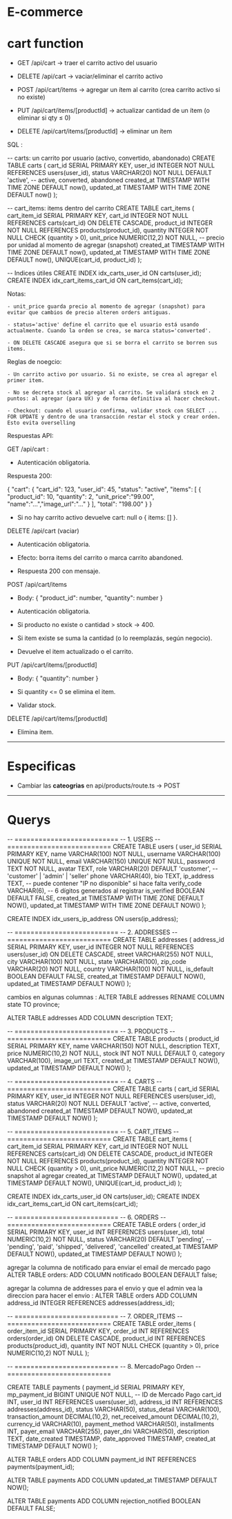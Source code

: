 # E-commerce

# cart function

- GET /api/cart → traer el carrito activo del usuario

- DELETE /api/cart → vaciar/eliminar el carrito activo

- POST /api/cart/items → agregar un ítem al carrito (crea carrito activo si no existe)

- PUT /api/cart/items/[productId] → actualizar cantidad de un ítem (o eliminar si qty ≤ 0)

- DELETE /api/cart/items/[productId] → eliminar un ítem

SQL : 

-- carts: un carrito por usuario (activo, convertido, abandonado)
CREATE TABLE carts (
  cart_id SERIAL PRIMARY KEY,
  user_id INTEGER NOT NULL REFERENCES users(user_id),
  status VARCHAR(20) NOT NULL DEFAULT 'active', -- active, converted, abandoned
  created_at TIMESTAMP WITH TIME ZONE DEFAULT now(),
  updated_at TIMESTAMP WITH TIME ZONE DEFAULT now()
);

-- cart_items: items dentro del carrito
CREATE TABLE cart_items (
  cart_item_id SERIAL PRIMARY KEY,
  cart_id INTEGER NOT NULL REFERENCES carts(cart_id) ON DELETE CASCADE,
  product_id INTEGER NOT NULL REFERENCES products(product_id),
  quantity INTEGER NOT NULL CHECK (quantity > 0),
  unit_price NUMERIC(12,2) NOT NULL, -- precio por unidad al momento de agregar (snapshot)
  created_at TIMESTAMP WITH TIME ZONE DEFAULT now(),
  updated_at TIMESTAMP WITH TIME ZONE DEFAULT now(),
  UNIQUE(cart_id, product_id)
);

-- Indices útiles
CREATE INDEX idx_carts_user_id ON carts(user_id);
CREATE INDEX idx_cart_items_cart_id ON cart_items(cart_id);

Notas:

    - unit_price guarda precio al momento de agregar (snapshot) para evitar que cambios de precio alteren orders antiguas.

    - status='active' define el carrito que el usuario está usando actualmente. Cuando la orden se crea, se marca status='converted'.

    - ON DELETE CASCADE asegura que si se borra el carrito se borren sus items.


Reglas de noegcio:

    - Un carrito activo por usuario. Si no existe, se crea al agregar el primer item.

    - No se decreta stock al agregar al carrito. Se validará stock en 2 puntos: al agregar (para UX) y de forma definitiva al hacer checkout.

    - Checkout: cuando el usuario confirma, validar stock con SELECT ... FOR UPDATE y dentro de una transacción restar el stock y crear orden. Esto evita overselling 

    



Respuestas API:

GET /api/cart :

- Autenticación obligatoria.

Respuesta 200:

{
  "cart": {
    "cart_id": 123,
    "user_id": 45,
    "status": "active",
    "items": [
      { "product_id": 10, "quantity": 2, "unit_price":"99.00", "name":"...","image_url":"..." }
    ],
    "total": "198.00"
  }
}

- Si no hay carrito activo devuelve cart: null o { items: [] }.

DELETE /api/cart (vaciar)

- Autenticación obligatoria.

- Efecto: borra items del carrito o marca carrito abandoned.

- Respuesta 200 con mensaje.

POST /api/cart/items

- Body: { "product_id": number, "quantity": number }

- Autenticación obligatoria.

- Si producto no existe o cantidad > stock -> 400.

- Si item existe se suma la cantidad (o lo reemplazás, según negocio).

- Devuelve el item actualizado o el carrito.

PUT /api/cart/items/[productId]

- Body: { "quantity": number }

- Si quantity <= 0 se elimina el item.

- Validar stock.

DELETE /api/cart/items/[productId]

- Elimina item.

---

# Especificas

- Cambiar las **cateogrias** en api/products/route.ts -> POST 

---

# Querys 

-- ==========================
-- 1. USERS
-- ==========================
CREATE TABLE users (
  user_id SERIAL PRIMARY KEY,
  name VARCHAR(100) NOT NULL,
  username VARCHAR(100) UNIQUE NOT NULL,
  email VARCHAR(150) UNIQUE NOT NULL,
  password TEXT NOT NULL,
  avatar TEXT,
  role VARCHAR(20) DEFAULT 'customer', -- 'customer' | 'admin' | 'seller'
  phone VARCHAR(40),
  bio TEXT,
  ip_address TEXT,                -- puede contener "IP no disponible" si hace falta
  verify_code VARCHAR(6),         -- 6 dígitos generados al registrar
  is_verified BOOLEAN DEFAULT FALSE,
  created_at TIMESTAMP WITH TIME ZONE DEFAULT NOW(),
  updated_at TIMESTAMP WITH TIME ZONE DEFAULT NOW()
);

CREATE INDEX idx_users_ip_address ON users(ip_address);


-- ==========================
-- 2. ADDRESSES
-- ==========================
CREATE TABLE addresses (
  address_id SERIAL PRIMARY KEY,
  user_id INTEGER NOT NULL REFERENCES users(user_id) ON DELETE CASCADE,
  street VARCHAR(255) NOT NULL,
  city VARCHAR(100) NOT NULL,
  state VARCHAR(100),
  zip_code VARCHAR(20) NOT NULL,
  country VARCHAR(100) NOT NULL,
  is_default BOOLEAN DEFAULT FALSE,
  created_at TIMESTAMP DEFAULT NOW(),
  updated_at TIMESTAMP DEFAULT NOW()
);

cambios en algunas columnas : 
ALTER TABLE addresses 
RENAME COLUMN state TO province;

ALTER TABLE addresses 
ADD COLUMN description TEXT;


-- ==========================
-- 3. PRODUCTS
-- ==========================
CREATE TABLE products (
  product_id SERIAL PRIMARY KEY,
  name VARCHAR(150) NOT NULL,
  description TEXT,
  price NUMERIC(10,2) NOT NULL,
  stock INT NOT NULL DEFAULT 0,
  category VARCHAR(100),
  image_url TEXT,
  created_at TIMESTAMP DEFAULT NOW(),
  updated_at TIMESTAMP DEFAULT NOW()
);

-- ==========================
-- 4. CARTS
-- ==========================
CREATE TABLE carts (
  cart_id SERIAL PRIMARY KEY,
  user_id INTEGER NOT NULL REFERENCES users(user_id),
  status VARCHAR(20) NOT NULL DEFAULT 'active', -- active, converted, abandoned
  created_at TIMESTAMP DEFAULT NOW(),
  updated_at TIMESTAMP DEFAULT NOW()
);

-- ==========================
-- 5. CART_ITEMS
-- ==========================
CREATE TABLE cart_items (
  cart_item_id SERIAL PRIMARY KEY,
  cart_id INTEGER NOT NULL REFERENCES carts(cart_id) ON DELETE CASCADE,
  product_id INTEGER NOT NULL REFERENCES products(product_id),
  quantity INTEGER NOT NULL CHECK (quantity > 0),
  unit_price NUMERIC(12,2) NOT NULL, -- precio snapshot al agregar
  created_at TIMESTAMP DEFAULT NOW(),
  updated_at TIMESTAMP DEFAULT NOW(),
  UNIQUE(cart_id, product_id)
);

CREATE INDEX idx_carts_user_id ON carts(user_id);
CREATE INDEX idx_cart_items_cart_id ON cart_items(cart_id);

-- ==========================
-- 6. ORDERS
-- ==========================
CREATE TABLE orders (
  order_id SERIAL PRIMARY KEY,
  user_id INT REFERENCES users(user_id),
  total NUMERIC(10,2) NOT NULL,
  status VARCHAR(20) DEFAULT 'pending', -- 'pending', 'paid', 'shipped', 'delivered', 'cancelled'
  created_at TIMESTAMP DEFAULT NOW(),
  updated_at TIMESTAMP DEFAULT NOW()
);

agregar la columna de notificado para enviar el email de
mercado pago ALTER TABLE orders:  ADD COLUMN notificado BOOLEAN DEFAULT false;

agregar la columna de addresses para el envio y que el admin
vea la direccion para hacer el envio : ALTER TABLE orders
ADD COLUMN address_id INTEGER REFERENCES addresses(address_id);

-- ==========================
-- 7. ORDER_ITEMS
-- ==========================
CREATE TABLE order_items (
  order_item_id SERIAL PRIMARY KEY,
  order_id INT REFERENCES orders(order_id) ON DELETE CASCADE,
  product_id INT REFERENCES products(product_id),
  quantity INT NOT NULL CHECK (quantity > 0),
  price NUMERIC(10,2) NOT NULL
);

-- ==========================
-- 8. MercadoPago Orden
-- ==========================

CREATE TABLE payments (
  payment_id SERIAL PRIMARY KEY,
  mp_payment_id BIGINT UNIQUE NOT NULL,  -- ID de Mercado Pago
  cart_id INT,
  user_id INT REFERENCES users(user_id),
  address_id INT REFERENCES addresses(address_id),
  status VARCHAR(50),
  status_detail VARCHAR(100),
  transaction_amount DECIMAL(10,2),
  net_received_amount DECIMAL(10,2),
  currency_id VARCHAR(10),
  payment_method VARCHAR(50),
  installments INT,
  payer_email VARCHAR(255),
  payer_dni VARCHAR(50),
  description TEXT,
  date_created TIMESTAMP,
  date_approved TIMESTAMP,
  created_at TIMESTAMP DEFAULT NOW()
);

ALTER TABLE orders ADD COLUMN payment_id INT REFERENCES payments(payment_id);

ALTER TABLE payments
ADD COLUMN updated_at TIMESTAMP DEFAULT NOW();

ALTER TABLE payments
ADD COLUMN rejection_notified BOOLEAN DEFAULT FALSE;


